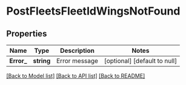 # PostFleetsFleetIdWingsNotFound

## Properties
Name | Type | Description | Notes
------------ | ------------- | ------------- | -------------
**Error_** | **string** | Error message | [optional] [default to null]

[[Back to Model list]](../README.md#documentation-for-models) [[Back to API list]](../README.md#documentation-for-api-endpoints) [[Back to README]](../README.md)


